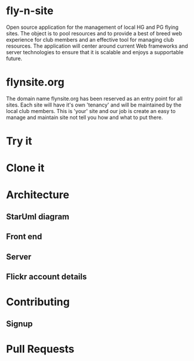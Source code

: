 # fly-n-site
Open source application for the management of local HG and PG flying sites.
The object is to pool resources and to provide a best of breed web experience for club members and an effective tool for managing club resources. The application will center around current Web frameworks and server technologies to ensure that it is scalable and enjoys a supportable future.

# flynsite.org
The domain name flynsite.org has been reserved as an entry point for all sites. Each site will have it's own 'tenancy' and will be maintained by the local club members. This is 'your' site and our job is create an easy to manage and maintain site not tell you how and what to put there. 

# Try it

# Clone it

# Architecture
## StarUml diagram
## Front end
## Server
## Flickr account details
# Contributing
## Signup
## 
# Pull Requests
